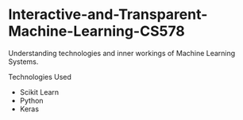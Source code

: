 # Interactive-and-Transparent-Machine-Learning-CS578

Understanding technologies and inner workings of Machine Learning Systems.

Technologies Used 
 - Scikit Learn
 - Python
 - Keras
